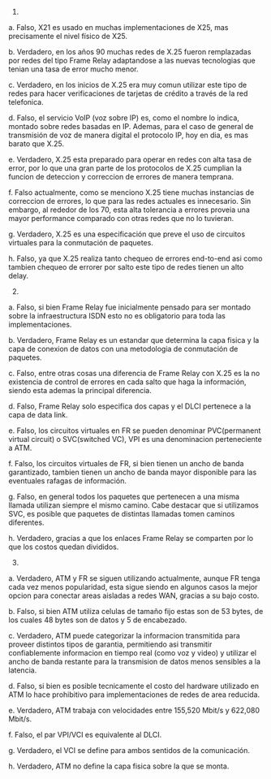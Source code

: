 1.

a.  Falso, X21 es usado en muchas implementaciones de X25, mas precisamente el nivel físico de X25.

b.  Verdadero, en los años 90 muchas redes de X.25 fueron remplazadas por redes del tipo Frame Relay adaptandose a las nuevas tecnologias que tenian una tasa de error mucho menor.

c.  Verdadero, en los inicios de X.25 era muy comun utilizar este tipo de redes para hacer verificaciones de tarjetas de crédito a través de la red telefonica.

d.  Falso, el servicio VoIP (voz sobre IP) es, como el nombre lo indica, montado sobre redes basadas en IP. Ademas, para el caso de general de transmisión de voz de manera digital el protocolo IP, hoy en dia, es mas barato que X.25.

e.  Verdadero, X.25 esta preparado para operar en redes con alta tasa de error, por lo que una gran parte de los protocolos de X.25 cumplian la funcion de deteccion y correccion de errores de manera temprana. 

f.  Falso actualmente, como se menciono X.25 tiene muchas instancias de correccion de errores, lo que para las redes actuales es innecesario. Sin embargo, al rededor de los 70, esta alta tolerancia a errores proveia una mayor performance comparado con otras redes que no lo tuvieran.

g.  Verdadero, X.25 es una especificación que preve el uso de circuitos virtuales para la conmutación de paquetes.

h.  Falso, ya que X.25 realiza tanto chequeo de errores end-to-end asi como tambien chequeo de errorer por salto este tipo de redes tienen un alto delay.


2.

a.  Falso, si bien Frame Relay fue inicialmente pensado para ser montado sobre la infraestructura ISDN esto no es obligatorio para toda las implementaciones.

b.  Verdadero, Frame Relay es un estandar que determina la capa fisica y la capa de conexion de datos con una metodologia de conmutación de paquetes.

c.  Falso, entre otras cosas una diferencia de Frame Relay con X.25 es la no existencia de control de errores en cada salto que haga la información, siendo esta ademas la principal diferencia.

d.  Falso, Frame Relay solo especifica dos capas y el DLCI pertenece a la capa de data link.

e.  Falso, los circuitos virtuales en FR se pueden denominar PVC(permanent virtual circuit) o SVC(switched VC), VPI es una denominacion perteneciente a ATM.

f.  Falso, los circuitos virtuales de FR, si bien tienen un ancho de banda garantizado, tambien tienen un ancho de banda mayor disponible para las eventuales rafagas de información.
 
g. Falso, en general todos los paquetes que pertenecen a una misma llamada utilizan siempre el mismo camino. Cabe destacar que si utilizamos SVC, es posible que paquetes de distintas llamadas tomen caminos diferentes.


h.  Verdadero, gracias a que los enlaces Frame Relay se comparten por lo que los costos quedan divididos.



3. 

a. Verdadero, ATM y FR se siguen utilizando actualmente, aunque FR tenga cada vez menos popularidad, esta sigue siendo en algunos casos la mejor opcion para conectar areas aisladas a redes WAN, gracias a su bajo costo.

b. Falso, si bien ATM utiliza celulas de tamaño fijo estas son de 53 bytes, de los cuales 48 bytes son de datos y 5 de encabezado.

c. Verdadero, ATM puede categorizar la informacion transmitida para proveer distintos tipos de garantia, permitiendo asi transmitir confiablemente informacion en tiempo real (como voz y video) y utilizar el ancho de banda restante para la transmision de datos menos sensibles a la latencia.

d.  Falso, si bien es posible tecnicamente el costo del hardware utilizado en ATM lo hace prohibitivo para implementaciones de redes de area reducida.

e.  Verdadero, ATM trabaja con velocidades entre 155,520 Mbit/s y 622,080 Mbit/s.

f.  Falso, el par VPI/VCI es equivalente al DLCI.

g.  Verdadero, el VCI se define para ambos sentidos de la comunicación.

h.  Verdadero, ATM no define la capa fisica sobre la que se monta.
